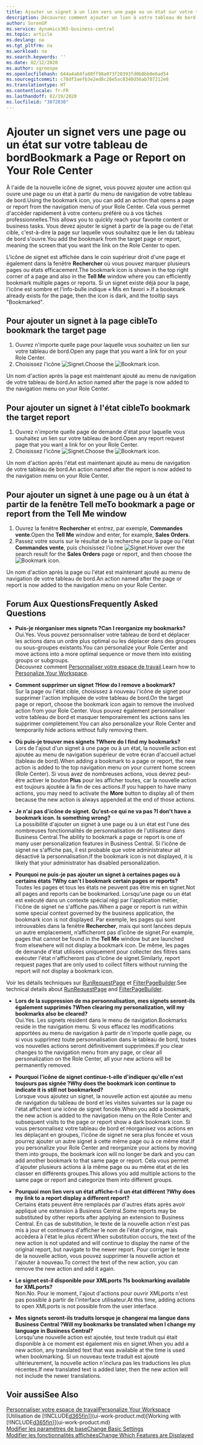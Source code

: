 ```yaml
---
title: Ajouter un signet à un lien vers une page ou un état sur votre tableau de bord | Microsoft Docs
description: Découvrez comment ajouter un lien à votre tableau de bord.
author: SorenGP
ms.service: dynamics365-business-central
ms.topic: article
ms.devlang: na
ms.tgt_pltfrm: na
ms.workload: na
ms.search.keywords: ''
ms.date: 02/12/2020
ms.author: sgroespe
ms.openlocfilehash: 644a4a64fa80ff98a073f28393fd0b8bb0e6ad54
ms.sourcegitcommit: c78df3aefb3e2ed8c28e5ac8340d56ab787212e8
ms.translationtype: HT
ms.contentlocale: fr-FR
ms.lasthandoff: 02/19/2020
ms.locfileid: "3072030"
---
```

# <a name="bookmark-a-page-or-report-on-your-role-center"></a><span data-ttu-id="d93af-103">Ajouter un signet vers une page ou un état sur votre tableau de bord</span><span class="sxs-lookup"><span data-stu-id="d93af-103">Bookmark a Page or Report on Your Role Center</span></span>
<span data-ttu-id="d93af-104">À l'aide de la nouvelle icône de signet, vous pouvez ajouter une action qui ouvre une page ou un état à partir du menu de navigation de votre tableau de bord.</span><span class="sxs-lookup"><span data-stu-id="d93af-104">Using the bookmark icon, you can add an action that opens a page or report from the navigation menu of your Role Center.</span></span> <span data-ttu-id="d93af-105">Cela vous permet d'accéder rapidement à votre contenu préféré ou à vos tâches professionnelles.</span><span class="sxs-lookup"><span data-stu-id="d93af-105">This allows you to quickly reach your favorite content or business tasks.</span></span> <span data-ttu-id="d93af-106">Vous devez ajouter le signet à partir de la page ou de l'état cible, c'est-à-dire la page sur laquelle vous souhaitez que le lien du tableau de bord s'ouvre.</span><span class="sxs-lookup"><span data-stu-id="d93af-106">You add the bookmark from the target page or report, meaning the screen that you want the link on the Role Center to open.</span></span>

<span data-ttu-id="d93af-107">L'icône de signet est affichée dans le coin supérieur droit d'une page et également dans la fenêtre **Rechercher** où vous pouvez marquer plusieurs pages ou états efficacement.</span><span class="sxs-lookup"><span data-stu-id="d93af-107">The bookmark icon is shown in the top right corner of a page and also in the **Tell Me** window where you can efficiently bookmark multiple pages or reports.</span></span> <span data-ttu-id="d93af-108">Si un signet existe déjà pour la page, l'icône est sombre et l'info-bulle indique « Mis en favori ».</span><span class="sxs-lookup"><span data-stu-id="d93af-108">If a bookmark already exists for the page, then the icon is dark, and the tooltip says "Bookmarked".</span></span>

## <a name="to-bookmark-the-target-page"></a><span data-ttu-id="d93af-109">Pour ajouter un signet à la page cible</span><span class="sxs-lookup"><span data-stu-id="d93af-109">To bookmark the target page</span></span>
1. <span data-ttu-id="d93af-110">Ouvrez n'importe quelle page pour laquelle vous souhaitez un lien sur votre tableau de bord.</span><span class="sxs-lookup"><span data-stu-id="d93af-110">Open any page that you want a link for on your Role Center.</span></span>
2. <span data-ttu-id="d93af-111">Choisissez l'icône ![Signet](media/ui_bookmark_icon.png "Signet").</span><span class="sxs-lookup"><span data-stu-id="d93af-111">Choose the ![Bookmark](media/ui_bookmark_icon.png "Bookmark") icon.</span></span>

<span data-ttu-id="d93af-112">Un nom d'action après la page est maintenant ajouté au menu de navigation de votre tableau de bord.</span><span class="sxs-lookup"><span data-stu-id="d93af-112">An action named after the page is now added to the navigation menu on your Role Center.</span></span>

## <a name="to-bookmark-the-target-report"></a><span data-ttu-id="d93af-113">Pour ajouter un signet à l'état cible</span><span class="sxs-lookup"><span data-stu-id="d93af-113">To bookmark the target report</span></span>
1. <span data-ttu-id="d93af-114">Ouvrez n'importe quelle page de demande d'état pour laquelle vous souhaitez un lien sur votre tableau de bord.</span><span class="sxs-lookup"><span data-stu-id="d93af-114">Open any report request page that you want a link for on your Role Center.</span></span>
2. <span data-ttu-id="d93af-115">Choisissez l'icône ![Signet](media/ui_bookmark_icon.png "Signet").</span><span class="sxs-lookup"><span data-stu-id="d93af-115">Choose the ![Bookmark](media/ui_bookmark_icon.png "Bookmark") icon.</span></span>

<span data-ttu-id="d93af-116">Un nom d'action après l'état est maintenant ajouté au menu de navigation de votre tableau de bord.</span><span class="sxs-lookup"><span data-stu-id="d93af-116">An action named after the report is now added to the navigation menu on your Role Center.</span></span>

## <a name="to-bookmark-a-page-or-report-from-the-tell-me-window"></a><span data-ttu-id="d93af-117">Pour ajouter un signet à une page ou à un état à partir de la fenêtre Tell me</span><span class="sxs-lookup"><span data-stu-id="d93af-117">To bookmark a page or report from the Tell Me window</span></span>
1. <span data-ttu-id="d93af-118">Ouvrez la fenêtre **Rechercher** et entrez, par exemple, **Commandes vente**.</span><span class="sxs-lookup"><span data-stu-id="d93af-118">Open the **Tell Me** window and enter, for example, **Sales Orders**.</span></span>
2. <span data-ttu-id="d93af-119">Passez votre souris sur le résultat de la recherche pour la page ou l'état **Commandes vente**, puis choisissez l'icône ![Signet](media/ui_bookmark_icon.png "Signet").</span><span class="sxs-lookup"><span data-stu-id="d93af-119">Hover over the search result for the **Sales Orders** page or report, and then choose the ![Bookmark](media/ui_bookmark_icon.png "Bookmark") icon.</span></span>

<span data-ttu-id="d93af-120">Un nom d'action après la page ou l'état est maintenant ajouté au menu de navigation de votre tableau de bord.</span><span class="sxs-lookup"><span data-stu-id="d93af-120">An action named after the page or report is now added to the navigation menu on your Role Center.</span></span>


## <a name="frequently-asked-questions"></a><span data-ttu-id="d93af-121">Forum Aux Questions</span><span class="sxs-lookup"><span data-stu-id="d93af-121">Frequently Asked Questions</span></span>  

- <span data-ttu-id="d93af-122">**Puis-je réorganiser mes signets ?**</span><span class="sxs-lookup"><span data-stu-id="d93af-122">**Can I reorganize my bookmarks?**</span></span>  
<span data-ttu-id="d93af-123">Oui.</span><span class="sxs-lookup"><span data-stu-id="d93af-123">Yes.</span></span> <span data-ttu-id="d93af-124">Vous pouvez personnaliser votre tableau de bord et déplacer les actions dans un ordre plus optimal ou les déplacer dans des groupes ou sous-groupes existants.</span><span class="sxs-lookup"><span data-stu-id="d93af-124">You can personalize your Role Center and move actions into a more optimal sequence or move them into existing groups or subgroups.</span></span>  
<span data-ttu-id="d93af-125">Découvrez comment [Personnaliser votre espace de travail](ui-personalization-user.md).</span><span class="sxs-lookup"><span data-stu-id="d93af-125">Learn how to [Personalize Your Workspace](ui-personalization-user.md).</span></span>

- <span data-ttu-id="d93af-126">**Comment supprimer un signet ?**</span><span class="sxs-lookup"><span data-stu-id="d93af-126">**How do I remove a bookmark?**</span></span>  
<span data-ttu-id="d93af-127">Sur la page ou l'état cible, choisissez à nouveau l'icône de signet pour supprimer l'action impliquée de votre tableau de bord.</span><span class="sxs-lookup"><span data-stu-id="d93af-127">On the target page or report, choose the bookmark icon again to remove the involved action from your Role Center.</span></span> <span data-ttu-id="d93af-128">Vous pouvez également personnaliser votre tableau de bord et masquer temporairement les actions sans les supprimer complètement.</span><span class="sxs-lookup"><span data-stu-id="d93af-128">You can also personalize your Role Center and temporarily hide actions without fully removing them.</span></span>

- <span data-ttu-id="d93af-129">**Où puis-je trouver mes signets ?**</span><span class="sxs-lookup"><span data-stu-id="d93af-129">**Where do I find my bookmarks?**</span></span>  
<span data-ttu-id="d93af-130">Lors de l'ajout d'un signet à une page ou à un état, la nouvelle action est ajoutée au menu de navigation supérieur de votre écran d'accueil actuel (tableau de bord).</span><span class="sxs-lookup"><span data-stu-id="d93af-130">When adding a bookmark to a page or report, the new action is added to the top navigation menu on your current home screen (Role Center).</span></span> <span data-ttu-id="d93af-131">Si vous avez de nombreuses actions, vous devrez peut-être activer le bouton **Plus** pour les afficher toutes, car la nouvelle action est toujours ajoutée à la fin de ces actions.</span><span class="sxs-lookup"><span data-stu-id="d93af-131">If you happen to have many actions, you may need to activate the **More** button to display all of them because the new action is always appended at the end of those actions.</span></span>
<!-- Should we add a screenshot here? -->

- <span data-ttu-id="d93af-132">**Je n'ai pas d'icône de signet. Qu'est-ce qui ne va pas ?**</span><span class="sxs-lookup"><span data-stu-id="d93af-132">**I don't have a bookmark icon. Is something wrong?**</span></span>  
<span data-ttu-id="d93af-133">La possibilité d'ajouter un signet à une page ou à un état est l'une des nombreuses fonctionnalités de personnalisation de l'utilisateur dans Business Central.</span><span class="sxs-lookup"><span data-stu-id="d93af-133">The ability to bookmark a page or report is one of many user personalization features in Business Central.</span></span> <span data-ttu-id="d93af-134">Si l'icône de signet ne s'affiche pas, il est probable que votre administrateur ait désactivé la personnalisation.</span><span class="sxs-lookup"><span data-stu-id="d93af-134">If the bookmark icon is not displayed, it is likely that your administrator has disabled personalization.</span></span>

- <span data-ttu-id="d93af-135">**Pourquoi ne puis-je pas ajouter un signet à certaines pages ou à certains états ?**</span><span class="sxs-lookup"><span data-stu-id="d93af-135">**Why can't I bookmark certain pages or reports?**</span></span>  
<span data-ttu-id="d93af-136">Toutes les pages et tous les états ne peuvent pas être mis en signet.</span><span class="sxs-lookup"><span data-stu-id="d93af-136">Not all pages and reports can be bookmarked.</span></span> <span data-ttu-id="d93af-137">Lorsqu'une page ou un état est exécuté dans un contexte spécial régi par l'application métier, l'icône de signet ne s'affiche pas.</span><span class="sxs-lookup"><span data-stu-id="d93af-137">When a page or report is run within some special context governed by the business application, the bookmark icon is not displayed.</span></span> <span data-ttu-id="d93af-138">Par exemple, les pages qui sont introuvables dans la fenêtre **Rechercher**, mais qui sont lancées depuis un autre emplacement, n’afficheront pas d’icône de signet.</span><span class="sxs-lookup"><span data-stu-id="d93af-138">For example, pages that cannot be found in the **Tell Me** window but are launched from elsewhere will not display a bookmark icon.</span></span> <span data-ttu-id="d93af-139">De même, les pages de demande d'état utilisées uniquement pour collecter des filtres sans exécuter l'état n'afficheront pas d'icône de signet.</span><span class="sxs-lookup"><span data-stu-id="d93af-139">Similarly, report request pages that are only used to collect filters without running the report will not display a bookmark icon.</span></span>

<span data-ttu-id="d93af-140">Voir les détails techniques sur [RunRequestPage](https://docs.microsoft.com/dynamics365/business-central/dev-itpro/developer/methods-auto/report/reportinstance-runrequestpage-method) et [FilterPageBuilder](https://docs.microsoft.com/dynamics365/business-central/dev-itpro/developer/methods-auto/filterpagebuilder/filterpagebuilder-data-type).</span><span class="sxs-lookup"><span data-stu-id="d93af-140">See technical details about [RunRequestPage](https://docs.microsoft.com/dynamics365/business-central/dev-itpro/developer/methods-auto/report/reportinstance-runrequestpage-method) and [FilterPageBuilder](https://docs.microsoft.com/dynamics365/business-central/dev-itpro/developer/methods-auto/filterpagebuilder/filterpagebuilder-data-type).</span></span>

- <span data-ttu-id="d93af-141">**Lors de la suppression de ma personnalisation, mes signets seront-ils également supprimés ?**</span><span class="sxs-lookup"><span data-stu-id="d93af-141">**When clearing my personalization, will my bookmarks also be cleared?**</span></span>  
<span data-ttu-id="d93af-142">Oui.</span><span class="sxs-lookup"><span data-stu-id="d93af-142">Yes.</span></span> <span data-ttu-id="d93af-143">Les signets résident dans le menu de navigation.</span><span class="sxs-lookup"><span data-stu-id="d93af-143">Bookmarks reside in the navigation menu.</span></span> <span data-ttu-id="d93af-144">Si vous effacez les modifications apportées au menu de navigation à partir de n'importe quelle page, ou si vous supprimez toute personnalisation dans le tableau de bord, toutes vos nouvelles actions seront définitivement supprimées.</span><span class="sxs-lookup"><span data-stu-id="d93af-144">If you clear changes to the navigation menu from any page, or clear all personalization on the Role Center, all your new actions will be permanently removed.</span></span>

- <span data-ttu-id="d93af-145">**Pourquoi l'icône de signet continue-t-elle d'indiquer qu'elle n'est toujours pas signée ?**</span><span class="sxs-lookup"><span data-stu-id="d93af-145">**Why does the bookmark icon continue to indicate it is still not bookmarked?**</span></span>  
<span data-ttu-id="d93af-146">Lorsque vous ajoutez un signet, la nouvelle action est ajoutée au menu de navigation du tableau de bord et les visites suivantes sur la page ou l'état affichent une icône de signet foncée.</span><span class="sxs-lookup"><span data-stu-id="d93af-146">When you add a bookmark, the new action is added to the navigation menu on the Role Center and subsequent visits to the page or report show a dark bookmark icon.</span></span> <span data-ttu-id="d93af-147">Si vous personnalisez votre tableau de bord et réorganisez vos actions en les déplaçant en groupes, l'icône de signet ne sera plus foncée et vous pourrez ajouter un autre signet à cette même page ou à ce même état.</span><span class="sxs-lookup"><span data-stu-id="d93af-147">If you personalize your Role Center and reorganize your actions by moving them into groups, the bookmark icon will no longer be dark and you can add another bookmark to that same page or report.</span></span> <span data-ttu-id="d93af-148">Cela vous permet d'ajouter plusieurs actions à la même page ou au même état et de les classer en différents groupes.</span><span class="sxs-lookup"><span data-stu-id="d93af-148">This allows you add multiple actions to the same page or report and categorize them into different groups.</span></span>

- <span data-ttu-id="d93af-149">**Pourquoi mon lien vers un état affiche-t-il un état différent ?**</span><span class="sxs-lookup"><span data-stu-id="d93af-149">**Why does my link to a report display a different report?**</span></span>  
<span data-ttu-id="d93af-150">Certains états peuvent être remplacés par d'autres états après avoir appliqué une extension à Business Central.</span><span class="sxs-lookup"><span data-stu-id="d93af-150">Some reports may be substituted by other reports after applying an extension to Business Central.</span></span> <span data-ttu-id="d93af-151">En cas de substitution, le texte de la nouvelle action n'est pas mis à jour et continuera d'afficher le nom de l'état d'origine, mais accèdera à l'état le plus récent.</span><span class="sxs-lookup"><span data-stu-id="d93af-151">When substitution occurs, the text of the new action is not updated and will continue to display the name of the original report, but navigate to the newer report.</span></span> <span data-ttu-id="d93af-152">Pour corriger le texte de la nouvelle action, vous pouvez supprimer la nouvelle action et l'ajouter à nouveau.</span><span class="sxs-lookup"><span data-stu-id="d93af-152">To correct the text of the new action, you can remove the new action and add it again.</span></span>
<!-- For more information on report substitution, see this link UNAVAILABLE AT THIS TIME -->

- <span data-ttu-id="d93af-153">**Le signet est-il disponible pour XMLports ?**</span><span class="sxs-lookup"><span data-stu-id="d93af-153">**Is bookmarking available for XMLports?**</span></span>  
<span data-ttu-id="d93af-154">Non.</span><span class="sxs-lookup"><span data-stu-id="d93af-154">No.</span></span> <span data-ttu-id="d93af-155">Pour le moment, l'ajout d'actions pour ouvrir XMLports n'est pas possible à partir de l'interface utilisateur.</span><span class="sxs-lookup"><span data-stu-id="d93af-155">At this time, adding actions to open XMLports is not possible from the user interface.</span></span>

- <span data-ttu-id="d93af-156">**Mes signets seront-ils traduits lorsque je changerai ma langue dans Business Central ?**</span><span class="sxs-lookup"><span data-stu-id="d93af-156">**Will my bookmarks be translated when I change my language in Business Central?**</span></span>  
<span data-ttu-id="d93af-157">Lorsqu'une nouvelle action est ajoutée, tout texte traduit qui était disponible à ce moment est également mis en signet.</span><span class="sxs-lookup"><span data-stu-id="d93af-157">When you add a new action, any translated text that was available at the time is used when bookmarking.</span></span> <span data-ttu-id="d93af-158">Si un nouveau texte traduit est ajouté ultérieurement, la nouvelle action n'inclura pas les traductions les plus récentes.</span><span class="sxs-lookup"><span data-stu-id="d93af-158">If new translated text is added later, then the new action will not include the newer translations.</span></span>


## <a name="see-also"></a><span data-ttu-id="d93af-159">Voir aussi</span><span class="sxs-lookup"><span data-stu-id="d93af-159">See Also</span></span>
[<span data-ttu-id="d93af-160">Personnaliser votre espace de travail</span><span class="sxs-lookup"><span data-stu-id="d93af-160">Personalize Your Workspace</span></span>](ui-personalization-user.md)  
<span data-ttu-id="d93af-161">[Utilisation de [!INCLUDE[d365fin](includes/d365fin_md.md)]](ui-work-product.md)</span><span class="sxs-lookup"><span data-stu-id="d93af-161">[Working with [!INCLUDE[d365fin](includes/d365fin_md.md)]](ui-work-product.md)</span></span>  
[<span data-ttu-id="d93af-162">Modifier les paramètres de base</span><span class="sxs-lookup"><span data-stu-id="d93af-162">Change Basic Settings</span></span>](ui-change-basic-settings.md)  
[<span data-ttu-id="d93af-163">Modifier les fonctionnalités affichées</span><span class="sxs-lookup"><span data-stu-id="d93af-163">Change Which Features are Displayed</span></span>](ui-experiences.md)  
